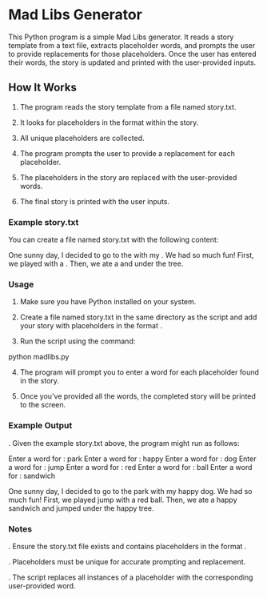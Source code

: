 # Mad Libs Generator

This Python program is a simple Mad Libs generator. It reads a story template from a text file, extracts placeholder words, and prompts the user to provide replacements for those placeholders. Once the user has entered their words, the story is updated and printed with the user-provided inputs.

## How It Works

1. The program reads the story template from a file named story.txt.

2. It looks for placeholders in the format <word> within the story.

3. All unique placeholders are collected.

4. The program prompts the user to provide a replacement for each placeholder.

5. The placeholders in the story are replaced with the user-provided words.

6. The final story is printed with the user inputs.

### Example story.txt

You can create a file named story.txt with the following content:

One sunny day, I decided to go to the <place> with my <adjective> <animal>. We had so much fun! First, we played <verb> with a <color> <noun>. Then, we ate a <adjective> <food> and <verb> under the <adjective> tree.

### Usage

1. Make sure you have Python installed on your system.

2. Create a file named story.txt in the same directory as the script and add your story with placeholders in the format <word>.

3. Run the script using the command:

python madlibs.py

4. The program will prompt you to enter a word for each placeholder found in the story.

5. Once you've provided all the words, the completed story will be printed to the screen.

### Example Output

. Given the example story.txt above, the program might run as follows:

Enter a word for <place>: park
Enter a word for <adjective>: happy
Enter a word for <animal>: dog
Enter a word for <verb>: jump
Enter a word for <color>: red
Enter a word for <noun>: ball
Enter a word for <food>: sandwich

One sunny day, I decided to go to the park with my happy dog. We had so much fun! First, we played jump with a red ball. Then, we ate a happy sandwich and jumped under the happy tree.

### Notes

. Ensure the story.txt file exists and contains placeholders in the format <word>.

. Placeholders must be unique for accurate prompting and replacement.

. The script replaces all instances of a placeholder with the corresponding user-provided word.

